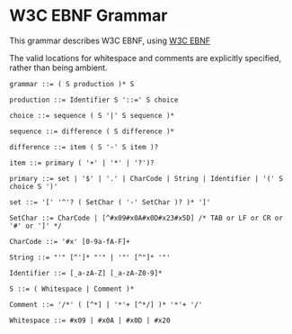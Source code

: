 # W3C EBNF Grammar

This grammar describes W3C EBNF, using [W3C EBNF](https://www.w3.org/TR/REC-xml/#sec-notation)

The valid locations for whitespace and comments are explicitly specified, rather than being ambient.

```ebnf
grammar ::= ( S production )* S

production ::= Identifier S '::=' S choice

choice ::= sequence ( S '|' S sequence )*

sequence ::= difference ( S difference )*

difference ::= item ( S '-' S item )?

item ::= primary ( '+' | '*' | '?')?

primary ::= set | '$' | '.' | CharCode | String | Identifier | '(' S choice S ')'

set ::= '[' '^'? ( SetChar ( '-' SetChar )? )* ']'

SetChar ::= CharCode | [^#x09#x0A#x0D#x23#x5D] /* TAB or LF or CR or '#' or ']' */

CharCode ::= '#x' [0-9a-fA-F]+

String ::= "'" [^']* "'" | '"' [^"]* '"'

Identifier ::= [_a-zA-Z] [_a-zA-Z0-9]*

S ::= ( Whitespace | Comment )*

Comment ::= '/*' ( [^*] | '*'+ [^*/] )* '*'+ '/'

Whitespace ::= #x09 | #x0A | #x0D | #x20
```
